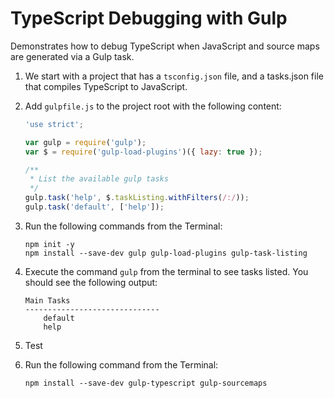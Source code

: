 # TypeScript Debugging with Gulp

Demonstrates how to debug TypeScript when JavaScript and 
source maps are generated via a Gulp task.

1. We start with a project that has a `tsconfig.json` file,
   and a tasks.json file that compiles TypeScript to JavaScript.
   
2. Add `gulpfile.js` to the project root with the following content:
  
    ```js
    'use strict';

    var gulp = require('gulp');
    var $ = require('gulp-load-plugins')({ lazy: true });

    /**
     * List the available gulp tasks
     */
    gulp.task('help', $.taskListing.withFilters(/:/));
    gulp.task('default', ['help']);
    ```

3. Run the following commands from the Terminal:

    ```shell
    npm init -y
    npm install --save-dev gulp gulp-load-plugins gulp-task-listing
    ```

4. Execute the command `gulp` from the terminal to see tasks listed.
   You should see the following output:

    ```shell
    Main Tasks
    ------------------------------
        default
        help
    ```

5. Test

6. Run the following command from the Terminal:

    ```shell
    npm install --save-dev gulp-typescript gulp-sourcemaps
    ```
 